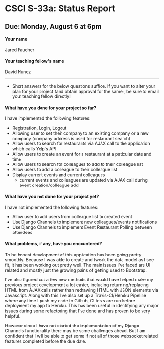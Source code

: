 # CSCI S-33a: Status Report
## Due: Monday, August 6 at 6pm

#### Your name

Jared Faucher

#### Your teaching fellow's name

David Nunez

<hr>

- Short answers for the below questions suffice. If you want to alter your plan for your project (and obtain approval for the same), be sure to email your teaching fellow directly!

#### What have you done for your project so far?

I have implemented the following features:
- Registration, Login, Logout
- Allowing user to set their company to an existing company or a new company (company address is used for restaurant search)
- Allow users to search for restaurants via AJAX call to the application which calls Yelp's API
- Allow users to create an event for a restaurant at a paticular date and time
- Allow users to search for colleagues to add to their colleague list
- Allow users to add a colleague to their colleague list
- Display current events and current colleagues
    - current events and colleagues are updated via AJAX call during event creation/colleague add

#### What have you not done for your project yet?

I have not implemented the following features:
- Allow user to add users from colleague list to created event
- Use Django Channels to implement new colleagues/events notifications
- Use Django Channels to implement Event Restaurant Polling between attendees

#### What problems, if any, have you encountered?

To be honest development of this application has been going pretty smoothly.  Because I was able to create and tweak the data model as I see fit, it has been working out pretty well. The main issues I've faced are UI related and mostly just the growing pains of getting used to Bootstrap.

I've also figured out a few new methods that would have helped make my previous project development a lot easier, including returning/replacing HTML from AJAX calls rather than redrawing HTML with JSON elements via Javascript. Along with this I've also set up a Travis-CI/Heroku Pipeline where any time I push my code to Github, CI tests are run before deployment my app to Heroku.  This has been useful in identifying any major issues during some refactoring that I've done and has proven to be very helpful.

However since I have not started the implementation of my Django Channels functionality there may be some challenges ahead.  But I am confident that I will be able to get some if not all of those websocket related features completed before the due date.
